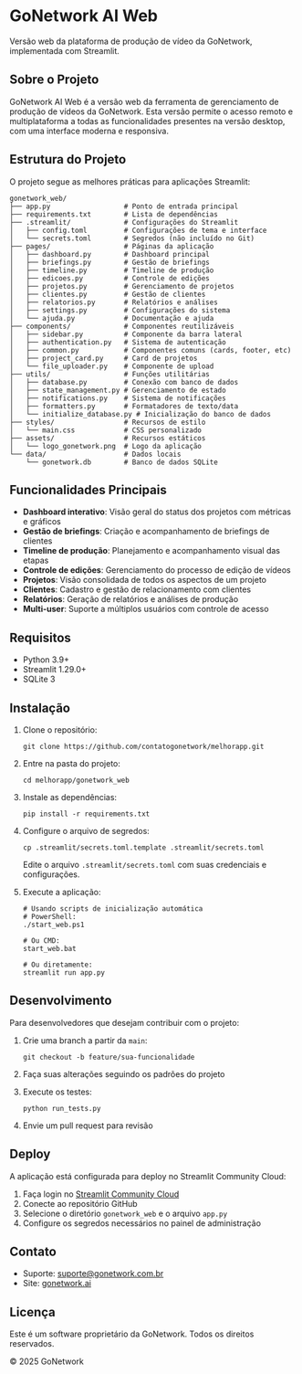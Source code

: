 # GoNetwork AI Web

Versão web da plataforma de produção de vídeo da GoNetwork, implementada com Streamlit.

## Sobre o Projeto

GoNetwork AI Web é a versão web da ferramenta de gerenciamento de produção de vídeos da GoNetwork. Esta versão permite o acesso remoto e multiplataforma a todas as funcionalidades presentes na versão desktop, com uma interface moderna e responsiva.

## Estrutura do Projeto

O projeto segue as melhores práticas para aplicações Streamlit:

```
gonetwork_web/
├── app.py                  # Ponto de entrada principal
├── requirements.txt        # Lista de dependências
├── .streamlit/             # Configurações do Streamlit
│   ├── config.toml         # Configurações de tema e interface
│   └── secrets.toml        # Segredos (não incluído no Git)
├── pages/                  # Páginas da aplicação
│   ├── dashboard.py        # Dashboard principal
│   ├── briefings.py        # Gestão de briefings
│   ├── timeline.py         # Timeline de produção
│   ├── edicoes.py          # Controle de edições
│   ├── projetos.py         # Gerenciamento de projetos
│   ├── clientes.py         # Gestão de clientes
│   ├── relatorios.py       # Relatórios e análises
│   ├── settings.py         # Configurações do sistema
│   └── ajuda.py            # Documentação e ajuda
├── components/             # Componentes reutilizáveis
│   ├── sidebar.py          # Componente da barra lateral
│   ├── authentication.py   # Sistema de autenticação
│   ├── common.py           # Componentes comuns (cards, footer, etc)
│   ├── project_card.py     # Card de projetos
│   └── file_uploader.py    # Componente de upload
├── utils/                  # Funções utilitárias
│   ├── database.py         # Conexão com banco de dados
│   ├── state_management.py # Gerenciamento de estado
│   ├── notifications.py    # Sistema de notificações
│   ├── formatters.py       # Formatadores de texto/data
│   └── initialize_database.py # Inicialização do banco de dados
├── styles/                 # Recursos de estilo
│   └── main.css            # CSS personalizado
├── assets/                 # Recursos estáticos
│   └── logo_gonetwork.png  # Logo da aplicação
└── data/                   # Dados locais
    └── gonetwork.db        # Banco de dados SQLite
```

## Funcionalidades Principais

- **Dashboard interativo**: Visão geral do status dos projetos com métricas e gráficos
- **Gestão de briefings**: Criação e acompanhamento de briefings de clientes
- **Timeline de produção**: Planejamento e acompanhamento visual das etapas
- **Controle de edições**: Gerenciamento do processo de edição de vídeos
- **Projetos**: Visão consolidada de todos os aspectos de um projeto
- **Clientes**: Cadastro e gestão de relacionamento com clientes
- **Relatórios**: Geração de relatórios e análises de produção
- **Multi-user**: Suporte a múltiplos usuários com controle de acesso

## Requisitos

- Python 3.9+
- Streamlit 1.29.0+
- SQLite 3

## Instalação

1. Clone o repositório:
   ```
   git clone https://github.com/contatogonetwork/melhorapp.git
   ```

2. Entre na pasta do projeto:
   ```
   cd melhorapp/gonetwork_web
   ```

3. Instale as dependências:
   ```
   pip install -r requirements.txt
   ```

4. Configure o arquivo de segredos:
   ```
   cp .streamlit/secrets.toml.template .streamlit/secrets.toml
   ```
   Edite o arquivo `.streamlit/secrets.toml` com suas credenciais e configurações.

5. Execute a aplicação:
   ```
   # Usando scripts de inicialização automática
   # PowerShell:
   ./start_web.ps1

   # Ou CMD:
   start_web.bat

   # Ou diretamente:
   streamlit run app.py
   ```

## Desenvolvimento

Para desenvolvedores que desejam contribuir com o projeto:

1. Crie uma branch a partir da `main`:
   ```
   git checkout -b feature/sua-funcionalidade
   ```

2. Faça suas alterações seguindo os padrões do projeto

3. Execute os testes:
   ```
   python run_tests.py
   ```

4. Envie um pull request para revisão

## Deploy

A aplicação está configurada para deploy no Streamlit Community Cloud:

1. Faça login no [Streamlit Community Cloud](https://share.streamlit.io/)
2. Conecte ao repositório GitHub
3. Selecione o diretório `gonetwork_web` e o arquivo `app.py`
4. Configure os segredos necessários no painel de administração

## Contato

- Suporte: suporte@gonetwork.com.br
- Site: [gonetwork.ai](https://gonetwork.ai)

## Licença

Este é um software proprietário da GoNetwork. Todos os direitos reservados.

© 2025 GoNetwork
